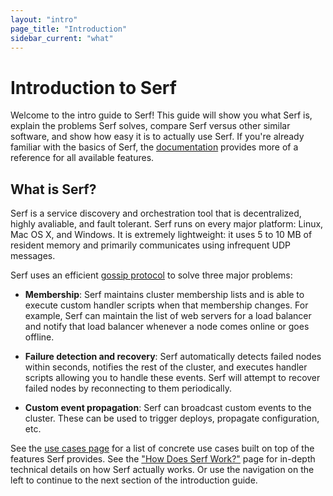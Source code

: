 ```yaml
---
layout: "intro"
page_title: "Introduction"
sidebar_current: "what"
---
```


# Introduction to Serf

Welcome to the intro guide to Serf! This guide will show you what Serf is,
explain the problems Serf solves, compare Serf versus other similar
software, and show how easy it is to actually use Serf. If you're already familiar
with the basics of Serf, the [documentation](/docs/index.html) provides more
of a reference for all available features.

## What is Serf?

Serf is a service discovery and orchestration tool that is decentralized,
highly avaliable, and fault tolerant.
Serf runs on every major platform: Linux, Mac OS X, and Windows. It is
extremely lightweight: it uses 5 to 10 MB of resident memory and primarily
communicates using infrequent UDP messages.

Serf uses an efficient [gossip protocol](/docs/internals/gossip.html)
to solve three major problems:

* **Membership**: Serf maintains cluster membership lists and is able to
  execute custom handler scripts when that membership changes. For example,
  Serf can maintain the list of web servers for a load balancer and notify
  that load balancer whenever a node comes online or goes offline.

* **Failure detection and recovery**: Serf automatically detects failed nodes within
  seconds, notifies the rest of the cluster,
  and executes handler scripts allowing you to handle these events.
  Serf will attempt to recover failed nodes by reconnecting to them
  periodically.

* **Custom event propagation**: Serf can broadcast custom events to the cluster.
  These can be used to trigger deploys, propagate configuration, etc.

See the [use cases page](/intro/use-cases.html) for a list of concrete use
cases built on top of the features Serf provides. See the
["How Does Serf Work?"](/intro/how-does-serf-work.html) page for in-depth
technical details on how Serf actually works. Or use the navigation on the
left to continue to the next section of the introduction guide.
